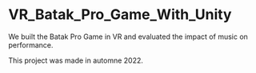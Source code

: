 # VR_Batak_Pro_Game_With_Unity


We built the Batak Pro Game in VR and evaluated the impact of music on performance.

This project was made in automne 2022.
